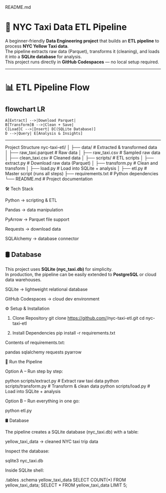README.md
# 🚖 NYC Taxi Data ETL Pipeline

A beginner-friendly **Data Engineering project** that builds an **ETL pipeline** to process **NYC Yellow Taxi data**.  
The pipeline extracts raw data (Parquet), transforms it (cleaning), and loads it into a **SQLite database** for analysis.  
This project runs directly in **GitHub Codespaces** — no local setup required.

---

# 📊 ETL Pipeline Flow


flowchart LR
---
    A[Extract] -->|Download Parquet| 
    B[Transform]B -->|Clean + Save|
    C[Load]C -->|Insert| D[(SQLite Database)]
    D -->|Query| E[Analysis & Insights]
--- 
 Project Structure
nyc-taxi-etl/
│
├── data/                 # Extracted & transformed data
│   ├── raw_taxi.parquet  # Raw data
│   ├── raw_taxi.csv      # Sampled raw data
│   ├── clean_taxi.csv    # Cleaned data
│
├── scripts/              # ETL scripts
│   ├── extract.py        # Download raw data (Parquet)
│   ├── transform.py      # Clean and transform
│   ├── load.py           # Load into SQLite + analysis
│
├── etl.py                # Master script (runs all steps)
├── requirements.txt      # Python dependencies
└── README.md             # Project documentation

🛠️ Tech Stack

Python → scripting & ETL

Pandas → data manipulation

PyArrow → Parquet file support

Requests → download data

SQLAlchemy → database connector
## 🛢️ Database
This project uses **SQLite (nyc_taxi.db)** for simplicity.  
In production, the pipeline can be easily extended to **PostgreSQL** or cloud data warehouses.


SQLite → lightweight relational database

GitHub Codespaces → cloud dev environment

⚙️ Setup & Installation
1. Clone Repository
git clone https://github.com/<your-username>/nyc-taxi-etl.git
cd nyc-taxi-etl

2. Install Dependencies
pip install -r requirements.txt


Contents of requirements.txt:

pandas
sqlalchemy
requests
pyarrow

🚀 Run the Pipeline

Option A – Run step by step:

python scripts/extract.py    # Extract raw taxi data
python scripts/transform.py  # Transform & clean data
python scripts/load.py       # Load into SQLite + analysis


Option B – Run everything in one go:

python etl.py

🛢️ Database

The pipeline creates a SQLite database (nyc_taxi.db) with a table:

yellow_taxi_data → cleaned NYC taxi trip data

Inspect the database:

sqlite3 nyc_taxi.db


Inside SQLite shell:

.tables
.schema yellow_taxi_data
SELECT COUNT(*) FROM yellow_taxi_data;
SELECT * FROM yellow_taxi_data LIMIT 5;
